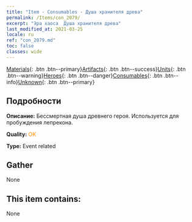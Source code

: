 ```yaml
---
title: "Item - Consumables - Душа хранителя древа"
permalink: /Items/con_2079/
excerpt: "Эра хаоса  Душа хранителя древа"
last_modified_at: 2021-03-25
locale: ru
ref: "con_2079.md"
toc: false
classes: wide
---
```

 [Materials](/ru/Items/){: .btn .btn--primary}[Artifacts](/ru/Items/Artifacts/){: .btn .btn--success}[Units](/ru/Items/Units/){: .btn .btn--warning}[Heroes](/ru/Items/Heroes/){: .btn .btn--danger}[Consumables](/ru/Items/Consumables/){: .btn .btn--info}[Unknown](/ru/Items/Unknown/){: .btn .btn--primary}

## Подробности
 **Описание:** Бессмертная душа древнего героя. Используется для пробуждения лепрекона.

 **Quality:** <span style="color: #FF8C00">OK</span>

 **Type:** Event related

## Gather

  None

## This item contains:

  None

